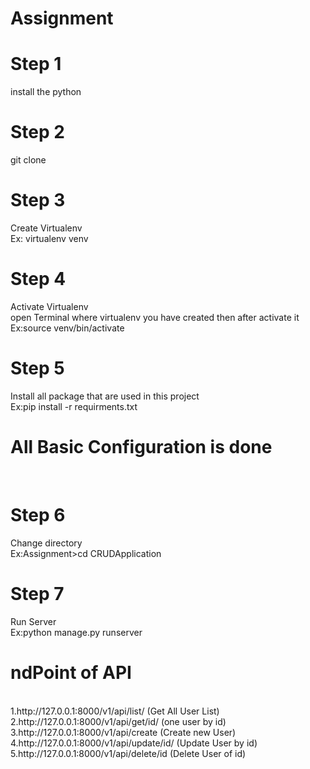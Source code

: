 # Assignment
<h1>Step 1</h1>
install the python
<h1>Step 2</h1>
git clone 
<h1>Step 3</h1>
Create Virtualenv<br>
Ex: virtualenv venv<br>
<h1>Step 4</h1>
Activate Virtualenv<br>
open Terminal where virtualenv you have created then after activate it<br>
Ex:source venv/bin/activate
<h1>Step 5</h1>
Install all package that are used in this project<br>
Ex:pip install -r requirments.txt
<h1>All Basic Configuration is done</h1><br>
<h1>Step 6</h1>
Change directory <br>
Ex:Assignment>cd CRUDApplication<br>
<h1>Step 7</h1>
Run Server<br>
Ex:python manage.py runserver<br>

<h1>ndPoint of API</h1><br>
1.http://127.0.0.1:8000/v1/api/list/    (Get All User List)<br>
2.http://127.0.0.1:8000/v1/api/get/id/ (one user by id)<br>
3.http://127.0.0.1:8000/v1/api/create  (Create new User)<br>
4.http://127.0.0.1:8000/v1/api/update/id/ (Update User by id)<br>
5.http://127.0.0.1:8000/v1/api/delete/id (Delete User of id)<br>

